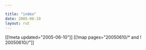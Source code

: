 ```yaml
---

title: "index"
date: 2005-06-10
layout: rut
---
```


[[!meta updated="2005-06-10"]]
[[!map pages="20050610/* and ! 20050610/*/*"]]
